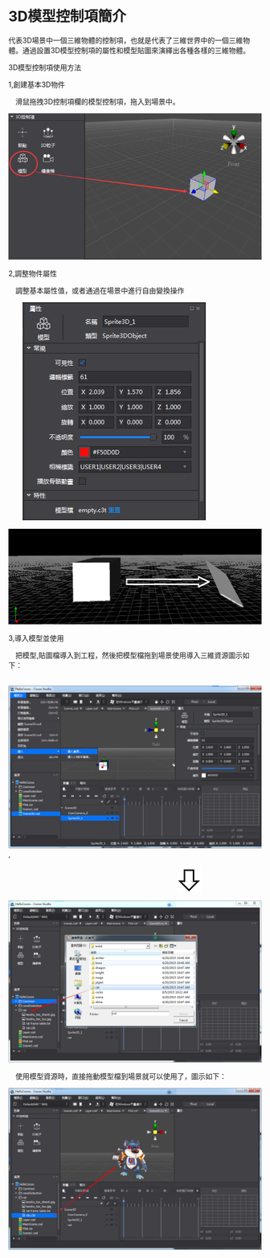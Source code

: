 # 3D模型控制項簡介

代表3D場景中一個三維物體的控制項，也就是代表了三維世界中的一個三維物體。通過設置3D模型控制項的屬性和模型貼圖來演繹出各種各樣的三維物體。

3D模型控制項使用方法

1,創建基本3D物件

&emsp;滑鼠拖拽3D控制項欄的模型控制項，拖入到場景中。

![image](res_tw/image0001.png)
 
2,調整物件屬性

&emsp;調整基本屬性值，或者通過在場景中進行自由變換操作

&emsp;&emsp;![image](res_tw/image0002.png)

![image](res_tw/image0003.png)
 
3,導入模型並使用

&emsp;把模型,貼圖檔導入到工程，然後把模型檔拖到場景使用導入三維資源圖示如下：
 
&emsp;&emsp;&emsp;&emsp;&emsp;&emsp;&emsp;&emsp;&emsp;&emsp;![image](res_tw/image0004.png),

&emsp;&emsp;&emsp;&emsp;&emsp;&emsp;&emsp;&emsp;&emsp;&emsp;&emsp;&emsp;&emsp;&emsp;&emsp;&emsp;&emsp;&emsp;&emsp;&emsp;&emsp;&emsp;&emsp;&emsp;![image](res_tw/image0005.png)

![image](res_tw/image0006.png)
 
&emsp;使用模型資源時，直接拖動模型檔到場景就可以使用了，圖示如下：

![image](res_tw/image0007.png)

 
